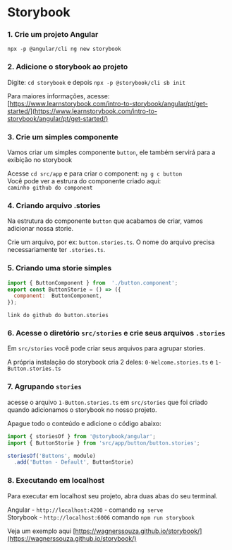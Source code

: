 
# Storybook

### 1. Crie um projeto Angular 
`npx -p @angular/cli ng new storybook`  
 
### 2. Adicione o storybook ao projeto
Digite: `cd storybook` e depois `npx -p @storybook/cli sb init` 

Para maiores informações, acesse:  
[https://www.learnstorybook.com/intro-to-storybook/angular/pt/get-started/](https://www.learnstorybook.com/intro-to-storybook/angular/pt/get-started/)

### 3. Crie um simples componente
Vamos criar um simples componente `button`, ele também servirá para a  exibição no storybook

Acesse `cd src/app` e para criar o component: `ng g c button`  
Você pode ver a estrura do componente criado aqui:  
`caminho github do component`

### 4. Criando arquivo .stories
Na estrutura do componente `button` que acabamos de criar, vamos adicionar nossa storie. 

Crie um arquivo, por ex: `button.stories.ts`. O nome do arquivo precisa necessariamente ter `.stories.ts`.

### 5. Criando uma storie simples
```javascript
import { ButtonComponent } from  './button.component';
export const ButtonStorie = () => ({
  component:  ButtonComponent,
});
```
`link do github do button.stories`

### 6. Acesse o diretório `src/stories` e crie seus arquivos `.stories`
Em `src/stories` você pode criar seus arquivos para agrupar stories.

A própria instalação do storybook cria 2 deles:
`0-Welcome.stories.ts` e `1-Button.stories.ts`

### 7. Agrupando `stories`
acesse o arquivo `1-Button.stories.ts` em `src/stories` que foi criado quando adicionamos o storybook no nosso projeto.  

Apague todo o conteúdo e adicione o código abaixo:

```javascript
import { storiesOf } from '@storybook/angular';
import { ButtonStorie } from 'src/app/button/button.stories';

storiesOf('Buttons', module)
  .add('Button - Default', ButtonStorie)
```

### 8. Executando em localhost

Para executar em localhost seu projeto, abra duas abas do seu terminal.

Angular - `http://localhost:4200` - comando `ng serve`  
Storybook - `http://localhost:6006` comando `npm run storybook`  

Veja um exemplo aqui [https://wagnerssouza.github.io/storybook/](https://wagnerssouza.github.io/storybook/)

